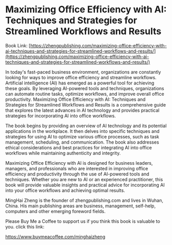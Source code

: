 # Maximizing Office Efficiency with AI: Techniques and Strategies for Streamlined Workflows and Results

Book Link: [https://zhengpublishing.com/maximizing-office-efficiency-with-ai-techniques-and-strategies-for-streamlined-workflows-and-results/](https://zhengpublishing.com/maximizing-office-efficiency-with-ai-techniques-and-strategies-for-streamlined-workflows-and-results/)

In today's fast-paced business environment, organizations are constantly looking for ways to improve office efficiency and streamline workflows. Artificial intelligence (AI) has emerged as a powerful tool for achieving these goals. By leveraging AI-powered tools and techniques, organizations can automate routine tasks, optimize workflows, and improve overall office productivity. Maximizing Office Efficiency with AI: Techniques and Strategies for Streamlined Workflows and Results is a comprehensive guide that explores the latest advances in AI technology and provides practical strategies for incorporating AI into office workflows.

The book begins by providing an overview of AI technology and its potential applications in the workplace. It then delves into specific techniques and strategies for using AI to optimize various office processes, such as task management, scheduling, and communication. The book also addresses ethical considerations and best practices for integrating AI into office workflows while maintaining authenticity and integrity.

Maximizing Office Efficiency with AI is designed for business leaders, managers, and professionals who are interested in improving office efficiency and productivity through the use of AI-powered tools and techniques. Whether you are new to AI or an experienced practitioner, this book will provide valuable insights and practical advice for incorporating AI into your office workflows and achieving optimal results.

MingHai Zheng is the founder of zhengpublishing.com and lives in Wuhan, China. His main publishing areas are business, management, self-help, computers and other emerging foreword fields.

Please Buy Me a Coffee to support us if you think this book is valuable to you. click this link:

https://www.buymeacoffee.com/minghaizheng
